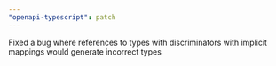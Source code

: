 ```yaml
---
"openapi-typescript": patch
---
```


Fixed a bug where references to types with discriminators with implicit mappings would generate incorrect types
